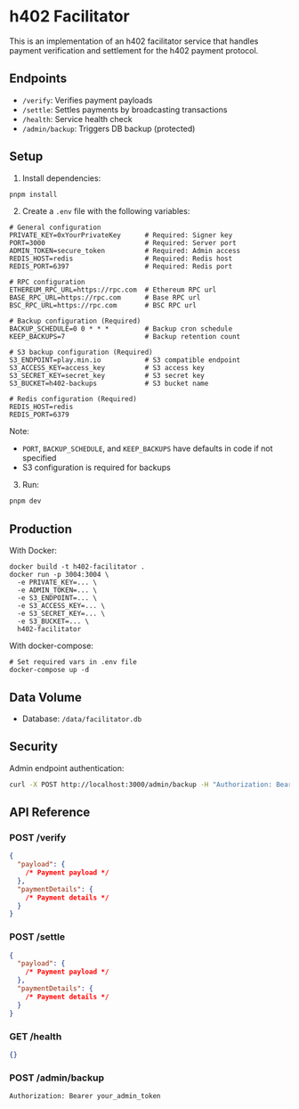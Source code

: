 # h402 Facilitator

This is an implementation of an h402 facilitator service that handles payment verification and settlement for the h402 payment protocol.

## Endpoints

- `/verify`: Verifies payment payloads
- `/settle`: Settles payments by broadcasting transactions
- `/health`: Service health check
- `/admin/backup`: Triggers DB backup (protected)

## Setup

1. Install dependencies:

```bash
pnpm install
```

2. Create a `.env` file with the following variables:

```env
# General configuration
PRIVATE_KEY=0xYourPrivateKey      # Required: Signer key
PORT=3000                         # Required: Server port
ADMIN_TOKEN=secure_token          # Required: Admin access
REDIS_HOST=redis                  # Required: Redis host
REDIS_PORT=6397                   # Required: Redis port

# RPC configuration
ETHEREUM_RPC_URL=https://rpc.com  # Ethereum RPC url
BASE_RPC_URL=https://rpc.com      # Base RPC url
BSC_RPC_URL=https://rpc.com       # BSC RPC url

# Backup configuration (Required)
BACKUP_SCHEDULE=0 0 * * *         # Backup cron schedule
KEEP_BACKUPS=7                    # Backup retention count

# S3 backup configuration (Required)
S3_ENDPOINT=play.min.io           # S3 compatible endpoint
S3_ACCESS_KEY=access_key          # S3 access key
S3_SECRET_KEY=secret_key          # S3 secret key
S3_BUCKET=h402-backups            # S3 bucket name

# Redis configuration (Required)
REDIS_HOST=redis
REDIS_PORT=6379
```

Note:

- `PORT`, `BACKUP_SCHEDULE`, and `KEEP_BACKUPS` have defaults in code if not specified
- S3 configuration is required for backups

3. Run:

```bash
pnpm dev
```

## Production

With Docker:

```
docker build -t h402-facilitator .
docker run -p 3004:3004 \
  -e PRIVATE_KEY=... \
  -e ADMIN_TOKEN=... \
  -e S3_ENDPOINT=... \
  -e S3_ACCESS_KEY=... \
  -e S3_SECRET_KEY=... \
  -e S3_BUCKET=... \
  h402-facilitator
```

With docker-compose:

```
# Set required vars in .env file
docker-compose up -d
```

## Data Volume

- Database: `/data/facilitator.db`

## Security

Admin endpoint authentication:

```bash
curl -X POST http://localhost:3000/admin/backup -H "Authorization: Bearer your_admin_token"
```

## API Reference

### POST /verify

```json
{
  "payload": {
    /* Payment payload */
  },
  "paymentDetails": {
    /* Payment details */
  }
}
```

### POST /settle

```json
{
  "payload": {
    /* Payment payload */
  },
  "paymentDetails": {
    /* Payment details */
  }
}
```

### GET /health

```json
{}
```

### POST /admin/backup

```
Authorization: Bearer your_admin_token
```
